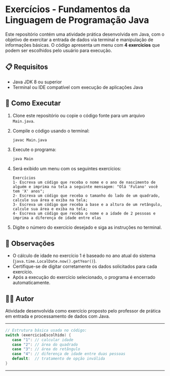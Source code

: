 # Exercícios - Fundamentos da Linguagem de Programação Java 

Este repositório contém uma atividade prática desenvolvida em Java, com o objetivo de exercitar a entrada de dados via terminal e manipulação de informações básicas. O código apresenta um menu com **4 exercícios** que podem ser escolhidos pelo usuário para execução.

## 📋 Requisitos

- Java JDK 8 ou superior
- Terminal ou IDE compatível com execução de aplicações Java

## 🚀 Como Executar

1. Clone este repositório ou copie o código fonte para um arquivo `Main.java`.

2. Compile o código usando o terminal:

   ```bash
   javac Main.java
   ```

3. Execute o programa:

   ```bash
   java Main
   ```

4. Será exibido um menu com os seguintes exercícios:

   ```
   Exercícios
   1- Escreva um código que receba o nome e o ano de nascimento de alguém e imprima na tela a seguinte mensagem: "Olá 'Fulano' você tem 'X' anos";
   2- Escreva um código que receba o tamanho do lado de um quadrado, calcule sua área e exiba na tela;
   3- Escreva um código que receba a base e a altura de um retângulo, calcule sua área e exiba na tela;
   4- Escreva um código que receba o nome e a idade de 2 pessoas e imprima a diferença de idade entre elas
   ```

5. Digite o número do exercício desejado e siga as instruções no terminal.

## 📌 Observações

- O cálculo de idade no exercício 1 é baseado no ano atual do sistema (`java.time.LocalDate.now().getYear()`).
- Certifique-se de digitar corretamente os dados solicitados para cada exercício.
- Após a execução do exercício selecionado, o programa é encerrado automaticamente.

## 🧑‍💻 Autor

Atividade desenvolvida como exercício proposto pelo professor  de prática em entrada e processamento de dados com Java.

---

```java
// Estrutura básica usada no código:
switch (exercicioEscolhido) {
   case "1": // calcular idade
   case "2": // área do quadrado
   case "3": // área do retângulo
   case "4": // diferença de idade entre duas pessoas
   default:  // tratamento de opção inválida
}
```

---

